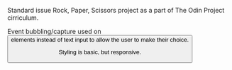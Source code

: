 Standard issue Rock, Paper, Scissors project as a part of The Odin Project cirriculum.

Event bubbling/capture used on <button> elements instead of text input to allow the user to make their choice. 

Styling is basic, but responsive.
